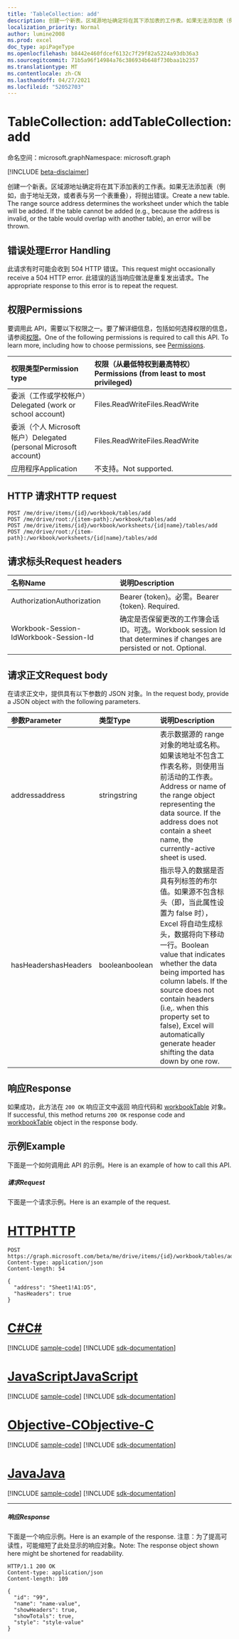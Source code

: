 ```yaml
---
title: 'TableCollection: add'
description: 创建一个新表。区域源地址确定将在其下添加表的工作表。如果无法添加表（例如，由于地址无效，或者表与另一个表重叠），将抛出错误。
localization_priority: Normal
author: lumine2008
ms.prod: excel
doc_type: apiPageType
ms.openlocfilehash: b8442e460fdcef6132c7f29f82a5224a93db36a3
ms.sourcegitcommit: 71b5a96f14984a76c386934b648f730baa1b2357
ms.translationtype: MT
ms.contentlocale: zh-CN
ms.lasthandoff: 04/27/2021
ms.locfileid: "52052703"
---
```

# <a name="tablecollection-add"></a><span data-ttu-id="7b20d-105">TableCollection: add</span><span class="sxs-lookup"><span data-stu-id="7b20d-105">TableCollection: add</span></span>

<span data-ttu-id="7b20d-106">命名空间：microsoft.graph</span><span class="sxs-lookup"><span data-stu-id="7b20d-106">Namespace: microsoft.graph</span></span>

[!INCLUDE [beta-disclaimer](../../includes/beta-disclaimer.md)]

<span data-ttu-id="7b20d-p102">创建一个新表。区域源地址确定将在其下添加表的工作表。如果无法添加表（例如，由于地址无效，或者表与另一个表重叠），将抛出错误。</span><span class="sxs-lookup"><span data-stu-id="7b20d-p102">Create a new table. The range source address determines the worksheet under which the table will be added. If the table cannot be added (e.g., because the address is invalid, or the table would overlap with another table), an error will be thrown.</span></span>

## <a name="error-handling"></a><span data-ttu-id="7b20d-110">错误处理</span><span class="sxs-lookup"><span data-stu-id="7b20d-110">Error Handling</span></span>

<span data-ttu-id="7b20d-111">此请求有时可能会收到 504 HTTP 错误。</span><span class="sxs-lookup"><span data-stu-id="7b20d-111">This request might occasionally receive a 504 HTTP error.</span></span> <span data-ttu-id="7b20d-112">此错误的适当响应做法是重复发出请求。</span><span class="sxs-lookup"><span data-stu-id="7b20d-112">The appropriate response to this error is to repeat the request.</span></span>

## <a name="permissions"></a><span data-ttu-id="7b20d-113">权限</span><span class="sxs-lookup"><span data-stu-id="7b20d-113">Permissions</span></span>
<span data-ttu-id="7b20d-p104">要调用此 API，需要以下权限之一。要了解详细信息，包括如何选择权限的信息，请参阅[权限](/graph/permissions-reference)。</span><span class="sxs-lookup"><span data-stu-id="7b20d-p104">One of the following permissions is required to call this API. To learn more, including how to choose permissions, see [Permissions](/graph/permissions-reference).</span></span>

|<span data-ttu-id="7b20d-116">权限类型</span><span class="sxs-lookup"><span data-stu-id="7b20d-116">Permission type</span></span>      | <span data-ttu-id="7b20d-117">权限（从最低特权到最高特权）</span><span class="sxs-lookup"><span data-stu-id="7b20d-117">Permissions (from least to most privileged)</span></span>              |
|:--------------------|:---------------------------------------------------------|
|<span data-ttu-id="7b20d-118">委派（工作或学校帐户）</span><span class="sxs-lookup"><span data-stu-id="7b20d-118">Delegated (work or school account)</span></span> | <span data-ttu-id="7b20d-119">Files.ReadWrite</span><span class="sxs-lookup"><span data-stu-id="7b20d-119">Files.ReadWrite</span></span>    |
|<span data-ttu-id="7b20d-120">委派（个人 Microsoft 帐户）</span><span class="sxs-lookup"><span data-stu-id="7b20d-120">Delegated (personal Microsoft account)</span></span> | <span data-ttu-id="7b20d-121">Files.ReadWrite</span><span class="sxs-lookup"><span data-stu-id="7b20d-121">Files.ReadWrite</span></span>    |
|<span data-ttu-id="7b20d-122">应用程序</span><span class="sxs-lookup"><span data-stu-id="7b20d-122">Application</span></span> | <span data-ttu-id="7b20d-123">不支持。</span><span class="sxs-lookup"><span data-stu-id="7b20d-123">Not supported.</span></span> |

## <a name="http-request"></a><span data-ttu-id="7b20d-124">HTTP 请求</span><span class="sxs-lookup"><span data-stu-id="7b20d-124">HTTP request</span></span>
<!-- { "blockType": "ignored" } -->
```http
POST /me/drive/items/{id}/workbook/tables/add
POST /me/drive/root:/{item-path}:/workbook/tables/add
POST /me/drive/items/{id}/workbook/worksheets/{id|name}/tables/add
POST /me/drive/root:/{item-path}:/workbook/worksheets/{id|name}/tables/add

```
## <a name="request-headers"></a><span data-ttu-id="7b20d-125">请求标头</span><span class="sxs-lookup"><span data-stu-id="7b20d-125">Request headers</span></span>
| <span data-ttu-id="7b20d-126">名称</span><span class="sxs-lookup"><span data-stu-id="7b20d-126">Name</span></span>       | <span data-ttu-id="7b20d-127">说明</span><span class="sxs-lookup"><span data-stu-id="7b20d-127">Description</span></span>|
|:---------------|:----------|
| <span data-ttu-id="7b20d-128">Authorization</span><span class="sxs-lookup"><span data-stu-id="7b20d-128">Authorization</span></span>  | <span data-ttu-id="7b20d-p105">Bearer {token}。必需。</span><span class="sxs-lookup"><span data-stu-id="7b20d-p105">Bearer {token}. Required.</span></span> |
| <span data-ttu-id="7b20d-131">Workbook-Session-Id</span><span class="sxs-lookup"><span data-stu-id="7b20d-131">Workbook-Session-Id</span></span>  | <span data-ttu-id="7b20d-p106">确定是否保留更改的工作簿会话 ID。可选。</span><span class="sxs-lookup"><span data-stu-id="7b20d-p106">Workbook session Id that determines if changes are persisted or not. Optional.</span></span>|

## <a name="request-body"></a><span data-ttu-id="7b20d-134">请求正文</span><span class="sxs-lookup"><span data-stu-id="7b20d-134">Request body</span></span>
<span data-ttu-id="7b20d-135">在请求正文中，提供具有以下参数的 JSON 对象。</span><span class="sxs-lookup"><span data-stu-id="7b20d-135">In the request body, provide a JSON object with the following parameters.</span></span>

| <span data-ttu-id="7b20d-136">参数</span><span class="sxs-lookup"><span data-stu-id="7b20d-136">Parameter</span></span>    | <span data-ttu-id="7b20d-137">类型</span><span class="sxs-lookup"><span data-stu-id="7b20d-137">Type</span></span>   |<span data-ttu-id="7b20d-138">说明</span><span class="sxs-lookup"><span data-stu-id="7b20d-138">Description</span></span>|
|:---------------|:--------|:----------|
|<span data-ttu-id="7b20d-139">address</span><span class="sxs-lookup"><span data-stu-id="7b20d-139">address</span></span>|<span data-ttu-id="7b20d-140">string</span><span class="sxs-lookup"><span data-stu-id="7b20d-140">string</span></span>|<span data-ttu-id="7b20d-p107">表示数据源的 range 对象的地址或名称。如果该地址不包含工作表名称，则使用当前活动的工作表。</span><span class="sxs-lookup"><span data-stu-id="7b20d-p107">Address or name of the range object representing the data source. If the address does not contain a sheet name, the currently-active sheet is used.</span></span>|
|<span data-ttu-id="7b20d-143">hasHeaders</span><span class="sxs-lookup"><span data-stu-id="7b20d-143">hasHeaders</span></span>|<span data-ttu-id="7b20d-144">boolean</span><span class="sxs-lookup"><span data-stu-id="7b20d-144">boolean</span></span>|<span data-ttu-id="7b20d-p108">指示导入的数据是否具有列标签的布尔值。如果源不包含标头（即，当此属性设置为 false 时），Excel 将自动生成标头，数据将向下移动一行。</span><span class="sxs-lookup"><span data-stu-id="7b20d-p108">Boolean value that indicates whether the data being imported has column labels. If the source does not contain headers (i.e,. when this property set to false), Excel will automatically generate header shifting the data down by one row.</span></span>|

## <a name="response"></a><span data-ttu-id="7b20d-148">响应</span><span class="sxs-lookup"><span data-stu-id="7b20d-148">Response</span></span>

<span data-ttu-id="7b20d-149">如果成功，此方法在 `200 OK` 响应正文中返回 响应代码和 [workbookTable](../resources/workbooktable.md) 对象。</span><span class="sxs-lookup"><span data-stu-id="7b20d-149">If successful, this method returns `200 OK` response code and [workbookTable](../resources/workbooktable.md) object in the response body.</span></span>

## <a name="example"></a><span data-ttu-id="7b20d-150">示例</span><span class="sxs-lookup"><span data-stu-id="7b20d-150">Example</span></span>
<span data-ttu-id="7b20d-151">下面是一个如何调用此 API 的示例。</span><span class="sxs-lookup"><span data-stu-id="7b20d-151">Here is an example of how to call this API.</span></span>
##### <a name="request"></a><span data-ttu-id="7b20d-152">请求</span><span class="sxs-lookup"><span data-stu-id="7b20d-152">Request</span></span>
<span data-ttu-id="7b20d-153">下面是一个请求示例。</span><span class="sxs-lookup"><span data-stu-id="7b20d-153">Here is an example of the request.</span></span>

# <a name="http"></a>[<span data-ttu-id="7b20d-154">HTTP</span><span class="sxs-lookup"><span data-stu-id="7b20d-154">HTTP</span></span>](#tab/http)
<!-- {
  "blockType": "request",
  "name": "tablecollection_add"
}-->
```http
POST https://graph.microsoft.com/beta/me/drive/items/{id}/workbook/tables/add
Content-type: application/json
Content-length: 54

{
  "address": "Sheet1!A1:D5",
  "hasHeaders": true
}
```
# <a name="c"></a>[<span data-ttu-id="7b20d-155">C#</span><span class="sxs-lookup"><span data-stu-id="7b20d-155">C#</span></span>](#tab/csharp)
[!INCLUDE [sample-code](../includes/snippets/csharp/tablecollection-add-csharp-snippets.md)]
[!INCLUDE [sdk-documentation](../includes/snippets/snippets-sdk-documentation-link.md)]

# <a name="javascript"></a>[<span data-ttu-id="7b20d-156">JavaScript</span><span class="sxs-lookup"><span data-stu-id="7b20d-156">JavaScript</span></span>](#tab/javascript)
[!INCLUDE [sample-code](../includes/snippets/javascript/tablecollection-add-javascript-snippets.md)]
[!INCLUDE [sdk-documentation](../includes/snippets/snippets-sdk-documentation-link.md)]

# <a name="objective-c"></a>[<span data-ttu-id="7b20d-157">Objective-C</span><span class="sxs-lookup"><span data-stu-id="7b20d-157">Objective-C</span></span>](#tab/objc)
[!INCLUDE [sample-code](../includes/snippets/objc/tablecollection-add-objc-snippets.md)]
[!INCLUDE [sdk-documentation](../includes/snippets/snippets-sdk-documentation-link.md)]

# <a name="java"></a>[<span data-ttu-id="7b20d-158">Java</span><span class="sxs-lookup"><span data-stu-id="7b20d-158">Java</span></span>](#tab/java)
[!INCLUDE [sample-code](../includes/snippets/java/tablecollection-add-java-snippets.md)]
[!INCLUDE [sdk-documentation](../includes/snippets/snippets-sdk-documentation-link.md)]

---


##### <a name="response"></a><span data-ttu-id="7b20d-159">响应</span><span class="sxs-lookup"><span data-stu-id="7b20d-159">Response</span></span>
<span data-ttu-id="7b20d-160">下面是一个响应示例。</span><span class="sxs-lookup"><span data-stu-id="7b20d-160">Here is an example of the response.</span></span> <span data-ttu-id="7b20d-161">注意：为了提高可读性，可能缩短了此处显示的响应对象。</span><span class="sxs-lookup"><span data-stu-id="7b20d-161">Note: The response object shown here might be shortened for readability.</span></span>
<!-- {
  "blockType": "response",
  "truncated": true,
  "@odata.type": "microsoft.graph.workbookTable"
} -->
```http
HTTP/1.1 200 OK
Content-type: application/json
Content-length: 109

{
  "id": "99",
  "name": "name-value",
  "showHeaders": true,
  "showTotals": true,
  "style": "style-value"
}
```

<!-- uuid: 8fcb5dbc-d5aa-4681-8e31-b001d5168d79
2015-10-25 14:57:30 UTC -->
<!--
{
  "type": "#page.annotation",
  "description": "TableCollection: add",
  "keywords": "",
  "section": "documentation",
  "tocPath": "",
  "suppressions": [
  ]
}
-->


